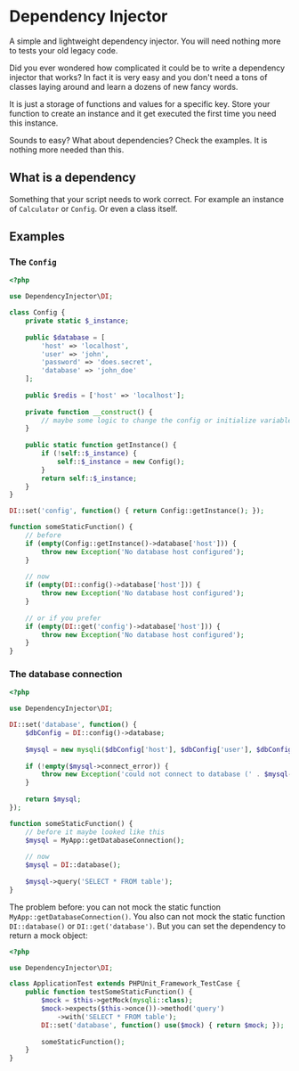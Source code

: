 # Dependency Injector

A simple and lightweight dependency injector. You will need nothing more to tests your old legacy code.

Did you ever wondered how complicated it could be to write a dependency injector that works? In fact it is very easy
and you don't need a tons of classes laying around and learn a dozens of new fancy words. 

It is just a storage of functions and values for a specific key. Store your function to create an instance and it get
executed the first time you need this instance.

Sounds to easy? What about dependencies? Check the examples. It is nothing more needed than this.
 
## What is a dependency

Something that your script needs to work correct. For example an instance of `Calculator` or `Config`. Or even
a class itself.

## Examples

### The `Config`
```php
<?php

use DependencyInjector\DI;

class Config {
    private static $_instance;
    
    public $database = [
        'host' => 'localhost',
        'user' => 'john',
        'password' => 'does.secret',
        'database' => 'john_doe'
    ];
    
    public $redis = ['host' => 'localhost'];
    
    private function __construct() {
        // maybe some logic to change the config or initialize variables
    }
    
    public static function getInstance() {
        if (!self::$_instance) {
            self::$_instance = new Config();
        }
        return self::$_instance;
    }
}

DI::set('config', function() { return Config::getInstance(); });

function someStaticFunction() {
    // before
    if (empty(Config::getInstance()->database['host'])) {
        throw new Exception('No database host configured');
    }
    
    // now
    if (empty(DI::config()->database['host'])) {
        throw new Exception('No database host configured');
    }
    
    // or if you prefer
    if (empty(DI::get('config')->database['host'])) {
        throw new Exception('No database host configured');
    }
}
```

### The database connection
```php
<?php

use DependencyInjector\DI;

DI::set('database', function() {
    $dbConfig = DI::config()->database;
    
    $mysql = new mysqli($dbConfig['host'], $dbConfig['user'], $dbConfig['password'], $dbConfig['database']);
    
    if (!empty($mysql->connect_error)) {
        throw new Exception('could not connect to database (' . $mysql->connect_error . ')');
    }
    
    return $mysql;
});

function someStaticFunction() {
    // before it maybe looked like this
    $mysql = MyApp::getDatabaseConnection();
    
    // now
    $mysql = DI::database();
    
    $mysql->query('SELECT * FROM table');
}
```

The problem before: you can not mock the static function `MyApp::getDatabaseConnection()`. You also can not mock the 
static function `DI::database()` or `DI::get('database')`. But you can set the dependency to return a mock object:

```php
<?php

use DependencyInjector\DI;

class ApplicationTest extends PHPUnit_Framework_TestCase {
    public function testSomeStaticFunction() {
        $mock = $this->getMock(mysqli::class);
        $mock->expects($this->once())->method('query')
            ->with('SELECT * FROM table');
        DI::set('database', function() use($mock) { return $mock; });
            
        someStaticFunction();
    }
}
```
